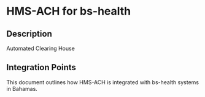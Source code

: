 # HMS-ACH for bs-health

## Description

Automated Clearing House

## Integration Points

This document outlines how HMS-ACH is integrated with bs-health systems in Bahamas.

